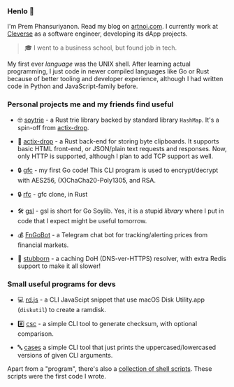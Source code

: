 ### Henlo 👋

I'm Prem Phansuriyanon. Read my blog on [artnoi.com](https://artnoi.com). I currently work at [Cleverse](https://cleverse.com) as a software engineer, developing its dApp projects.

> 🎓 I went to a business school, but found job in tech.

My first ever _language_ was the UNIX shell. After learning actual programming, I just code in newer compiled languages like Go or Rust because of better tooling and developer experience, although I had written code in Python and JavaScript-family before.

### Personal projects me and my friends find useful

- 🤓 [soytrie](https://github.com/soyart/soytrie) - a Rust trie library backed by standard library `HashMap`. It's a spin-off from [actix-drop](https://github.com/soyart/actix-drop).

- 📝 [actix-drop](https://github.com/soyart/actix-drop) - a Rust back-end for storing byte clipboards. It supports basic HTML front-end, or JSON/plain text requests and responses. Now, only HTTP is supported, although I plan to add TCP support as well.

- 🔒 [gfc](https://github.com/soyart/gfc) - my first Go code! This CLI program is used to encrypt/decrypt with AES256, (X)ChaCha20-Poly1305, and RSA.

- 🔒 [rfc](https://github.com/soyart/rfc) - gfc clone, in Rust

- 🛠️ [gsl](https://github.com/soyart/gsl) - gsl is short for Go Soylib. Yes, it is a stupid *library* where I put in code that I expect might be useful tomorrow.

- 💰 [FnGoBot](https://github.com/soyart/fngobot) - a Telegram chat bot for tracking/alerting prices from financial markets.

- 💩 [stubborn](https://github.com/soyart/stubborn) - a caching DoH (DNS-ver-HTTPS) resolver, with extra Redis support to make it all slower!

### Small useful programs for devs

- 💻 [rd.js](https://gitlab.com/artnoi/unix/-/blob/main/utils/bin/rd.js) - a CLI JavaScipt snippet that use macOS Disk Utility.app (`diskutil`) to create a ramdisk.

- #️⃣ [csc](https://github.com/soyart/csc) - a simple CLI tool to generate checksum, with optional comparison.

- 🔤 [cases](https://github.com/soyart/cases) a simple CLI tool that just prints the uppercased/lowercased versions of given CLI arguments.

Apart from a "program", there's also a [collection of shell scripts](https://gitlab.com/artnoi/unix). These scripts were the first code I wrote.

